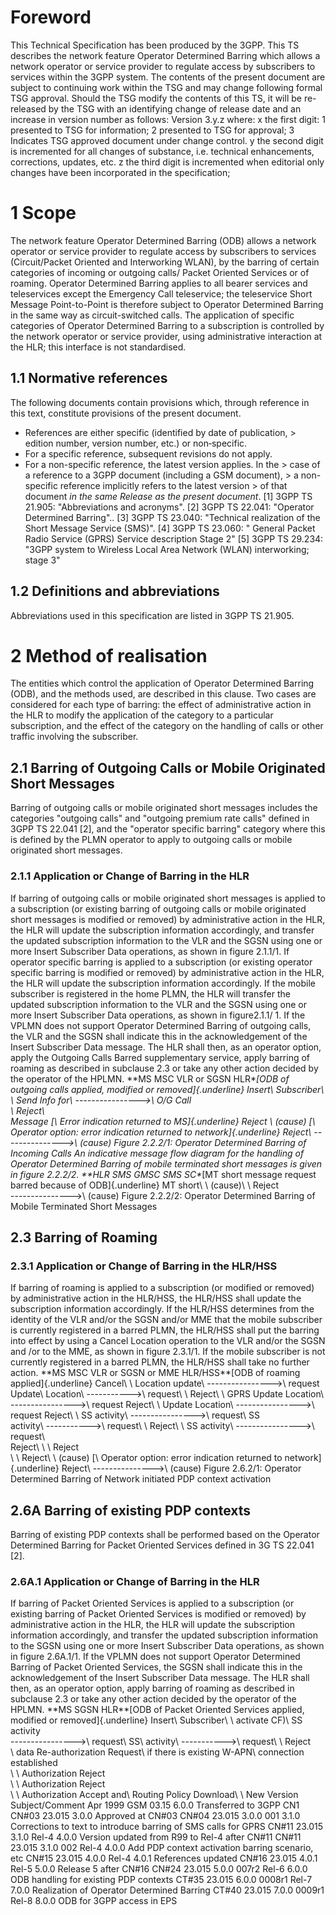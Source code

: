 # Foreword
This Technical Specification has been produced by the 3GPP.
This TS describes the network feature Operator Determined Barring which allows
a network operator or service provider to regulate access by subscribers to
services within the 3GPP system.
The contents of the present document are subject to continuing work within the
TSG and may change following formal TSG approval. Should the TSG modify the
contents of this TS, it will be re-released by the TSG with an identifying
change of release date and an increase in version number as follows:
Version 3.y.z
where:
x the first digit:
1 presented to TSG for information;
2 presented to TSG for approval;
3 Indicates TSG approved document under change control.
y the second digit is incremented for all changes of substance, i.e. technical
enhancements, corrections, updates, etc.
z the third digit is incremented when editorial only changes have been
incorporated in the specification;
# 1 Scope
The network feature Operator Determined Barring (ODB) allows a network
operator or service provider to regulate access by subscribers to services
(Circuit/Packet Oriented and Interworking WLAN), by the barring of certain
categories of incoming or outgoing calls/ Packet Oriented Services or of
roaming. Operator Determined Barring applies to all bearer services and
teleservices except the Emergency Call teleservice; the teleservice Short
Message Point-to-Point is therefore subject to Operator Determined Barring in
the same way as circuit-switched calls.
The application of specific categories of Operator Determined Barring to a
subscription is controlled by the network operator or service provider, using
administrative interaction at the HLR; this interface is not standardised.
## 1.1 Normative references
The following documents contain provisions which, through reference in this
text, constitute provisions of the present document.
  * References are either specific (identified by date of publication, > edition number, version number, etc.) or non‑specific.
  * For a specific reference, subsequent revisions do not apply.
  * For a non-specific reference, the latest version applies. In the > case of a reference to a 3GPP document (including a GSM document), > a non-specific reference implicitly refers to the latest version > of that document _in the same Release as the present document_.
[1] 3GPP TS 21.905: \"Abbreviations and acronyms\".
[2] 3GPP TS 22.041: \"Operator Determined Barring\"..
[3] 3GPP TS 23.040: \"Technical realization of the Short Message Service
(SMS)\".
[4] 3GPP TS 23.060: \" General Packet Radio Service (GPRS) Service description
Stage 2\"
[5] 3GPP TS 29.234: \"3GPP system to Wireless Local Area Network (WLAN)
interworking; stage 3\"
## 1.2 Definitions and abbreviations
Abbreviations used in this specification are listed in 3GPP TS 21.905.
# 2 Method of realisation
The entities which control the application of Operator Determined Barring
(ODB), and the methods used, are described in this clause. Two cases are
considered for each type of barring: the effect of administrative action in
the HLR to modify the application of the category to a particular
subscription, and the effect of the category on the handling of calls or other
traffic involving the subscriber.
## 2.1 Barring of Outgoing Calls or Mobile Originated Short Messages
Barring of outgoing calls or mobile originated short messages includes the
categories \"outgoing calls\" and \"outgoing premium rate calls\" defined in
3GPP TS 22.041 [2], and the \"operator specific barring\" category where this
is defined by the PLMN operator to apply to outgoing calls or mobile
originated short messages.
### 2.1.1 Application or Change of Barring in the HLR
If barring of outgoing calls or mobile originated short messages is applied to
a subscription (or existing barring of outgoing calls or mobile originated
short messages is modified or removed) by administrative action in the HLR,
the HLR will update the subscription information accordingly, and transfer the
updated subscription information to the VLR and the SGSN using one or more
Insert Subscriber Data operations, as shown in figure 2.1.1/1.
If operator specific barring is applied to a subscription (or existing
operator specific barring is modified or removed) by administrative action in
the HLR, the HLR will update the subscription information accordingly. If the
mobile subscriber is registered in the home PLMN, the HLR will transfer the
updated subscription information to the VLR and the SGSN using one or more
Insert Subscriber Data operations, as shown in figure2.1.1/ 1.
If the VPLMN does not support Operator Determined Barring of outgoing calls,
the VLR and the SGSN shall indicate this in the acknowledgement of the Insert
Subscriber Data message. The HLR shall then, as an operator option, apply the
Outgoing Calls Barred supplementary service, apply barring of roaming as
described in subclause 2.3 or take any other action decided by the operator of
the HPLMN.
**MS MSC VLR or SGSN HLR\**[ODB of outgoing calls applied, modified or
removed]{.underline}
Insert\ Subscriber\ \\ Send Info for\ \---------------->\ O/G Call\
\ Reject\ \
Message
[\ Error indication returned to MS]{.underline}
Reject
\\ (cause)
[\ Operator option: error indication returned to network]{.underline}
Reject\ \--------------->\ (cause)
Figure 2.2.2/1: Operator Determined Barring of Incoming Calls
An indicative message flow diagram for the handling of Operator Determined
Barring of mobile terminated short messages is given in figure 2.2.2/2.
**HLR SMS GMSC SMS SC\**[MT short message request barred because of
ODB]{.underline}
MT short\ \\ (cause)\ \ Reject\
\--------------->\ (cause)
Figure 2.2.2/2: Operator Determined Barring of Mobile Terminated Short
Messages
## 2.3 Barring of Roaming
### 2.3.1 Application or Change of Barring in the HLR/HSS
If barring of roaming is applied to a subscription (or modified or removed) by
administrative action in the HLR/HSS, the HLR/HSS shall update the
subscription information accordingly. If the HLR/HSS determines from the
identity of the VLR and/or the SGSN and/or MME that the mobile subscriber is
currently registered in a barred PLMN, the HLR/HSS shall put the barring into
effect by using a Cancel Location operation to the VLR and/or the SGSN and /or
to the MME, as shown in figure 2.3.1/1. If the mobile subscriber is not
currently registered in a barred PLMN, the HLR/HSS shall take no further
action.
**MS MSC VLR or SGSN or MME HLR/HSS\**[ODB of roaming applied]{.underline}
Cancel\ \\ Location update\ \---------------->\ request
Update\ Location\ \----------->\ request\ \ Reject\ \\ GPRS Update
Location\ \---------------->\ request
Reject\ \\ Update
Location\ \---------------->\ request
Reject\ \\ SS activity\ \---------------->\ request\ SS\
activity\ \----------->\ request\ \ Reject\ \\ SS activity\ \---------------->\ request\ \
Reject\ \\ \ Reject\
\\ \ Reject\ \\
(cause)
[\ Operator option: error indication returned to network]{.underline}
Reject\ \--------------->\ (cause)
Figure 2.6.2/1: Operator Determined Barring of Network initiated PDP context
activation
## 2.6A Barring of existing PDP contexts
Barring of existing PDP contexts shall be performed based on the Operator
Determined Barring for Packet Oriented Services defined in 3G TS 22.041 [2].
### 2.6A.1 Application or Change of Barring in the HLR
If barring of Packet Oriented Services is applied to a subscription (or
existing barring of Packet Oriented Services is modified or removed) by
administrative action in the HLR, the HLR will update the subscription
information accordingly, and transfer the updated subscription information to
the SGSN using one or more Insert Subscriber Data operations, as shown in
figure 2.6A.1/1.
If the VPLMN does not support Operator Determined Barring of Packet Oriented
Services, the SGSN shall indicate this in the acknowledgement of the Insert
Subscriber Data message. The HLR shall then, as an operator option, apply
barring of roaming as described in subclause 2.3 or take any other action
decided by the operator of the HPLMN.
**MS SGSN HLR\**[ODB of Packet Oriented Services applied, modified or
removed]{.underline}
Insert\ Subscriber\ \\ activate CF)\ SS activity\
\---------------->\ request\ SS\ activity\ \----------->\ request\ \ Reject\
\\ data
Re-authorization Request\ if there is existing W-APN\ connection established\
\\ \ Authorization Reject\
\\ \ Authorization Reject\
\\ \ Authorization Accept and\ Routing
Policy Download\ \ New Version Subject/Comment Apr 1999 GSM
03.15 6.0.0 Transferred to 3GPP CN1 CN#03 23.015 3.0.0 Approved at CN#03 CN#04
23.015 3.0.0 001 3.1.0 Corrections to text to introduce barring of SMS calls
for GPRS CN#11 23.015 3.1.0 Rel-4 4.0.0 Version updated from R99 to Rel-4
after CN#11 CN#11 23.015 3.1.0 002 Rel-4 4.0.0 Add PDP context activation
barring scenario, etc CN#15 23.015 4.0.0 Rel-4 4.0.1 References updated CN#16
23.015 4.0.1 Rel-5 5.0.0 Release 5 after CN#16 CN#24 23.015 5.0.0 007r2 Rel-6
6.0.0 ODB handling for existing PDP contexts CT#35 23.015 6.0.0 0008r1 Rel-7
7.0.0 Realization of Operator Determined Barring CT#40 23.015 7.0.0 0009r1
Rel-8 8.0.0 ODB for 3GPP access in EPS